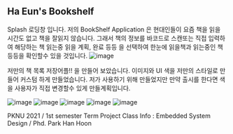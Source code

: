## Ha Eun's Bookshelf
Splash 로딩창 입니다. 
저의 BookShelf Application 은 현대인들이 요즘 책을 읽을 시간도 없고 책을 잘읽지 않습니다. 그래서 책의 정보를 바코드로 스캔또는 직접 입력하여 
해당하는 책 읽는중 읽을 계획, 완료 등등 을 선택하여 한눈에 읽을책과 읽는중인 책 등등을 확인할수 있을 것입니다. 
![image](https://user-images.githubusercontent.com/73520071/120608335-0d262000-c48c-11eb-821e-11be2511def1.png)

저만의 책 목록 저장어플!! 을 만들어 보았습니다. 
이미지와 UI 색을 저만의 스타일로 만들어 커스텀 하게 만들었습니다. 저가 사용하기 위해 만들었지만 만약 출시를 한다면 색을 사용자가 직접 변경할수 있게 만들계획입니다. 

![image](https://user-images.githubusercontent.com/73520071/120608686-6f7f2080-c48c-11eb-8484-80101d73da47.png)
![image](https://user-images.githubusercontent.com/73520071/120608706-7312a780-c48c-11eb-8c4c-ef48b9b16cde.png)
![image](https://user-images.githubusercontent.com/73520071/120608718-77d75b80-c48c-11eb-86f3-d09b393ec1cd.png)
![image](https://user-images.githubusercontent.com/73520071/120608726-7a39b580-c48c-11eb-8d60-4783580c109f.png)
![image](https://user-images.githubusercontent.com/73520071/120608733-7c037900-c48c-11eb-817b-d6669a26793d.png)

PKNU 
2021 / 1st semester Term Project
Class Info : Embedded System Design / Phd. Park Han Hoon 
